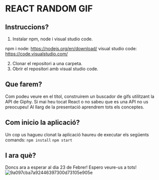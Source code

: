 # REACT RANDOM GIF

## Instruccions?

1. Instalar npm, node i visual studio code.

npm i node: https://nodejs.org/en/download/
visual studio code: https://code.visualstudio.com/

2. Clonar el repositori a una carpeta.
3. Obrir el repositori amb visual studio code.

## Que farem?

Com podeu veure en el títol, construirem un buscador de gifs utilitzant la API de Giphy. Si mai heu tocat React o no sabeu que es una API no us preocupeu! Al llarg de la presentació aprendrem tots els conceptes.

## Com inicio la aplicació?

Un cop us hagueu clonat la aplicació haureu de executar els següents comands:
`npm install`
`npm start`

## I ara què?

Doncs ara a esperar al dia 23 de Febrer! Espero veure-us a tots!
<br />
![9a097cba7a92446397300d73105e905e](https://user-images.githubusercontent.com/59662722/152339294-15ae3954-5357-4197-b567-5f5470318c7f.gif)
